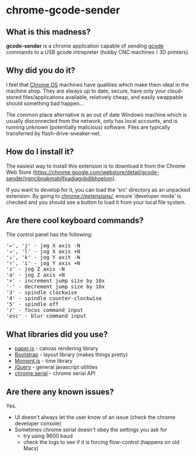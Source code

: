 chrome-gcode-sender
===================

What is this madness?
---------------------
**gcode-sender** is a chrome application capable of sending [gcode](http://en.wikipedia.org/wiki/Gcode) commands to a USB gcode intrepreter (hobby CNC machines / 3D printers).


Why did you do it?
------------------
I feel that [Chrome OS](http://en.wikipedia.org/wiki/Chrome_OS) machines have qualities which make them ideal in the machine shop. They are always up to date, secure, have only your cloud-stored files/applications available, relatively cheap, and easily swappable should something bad happen...

The common place alternative is an out of date Windows machine which is usually disconnected from the network, only has local accounts, and is running unknown (potentially malicious) software. Files are typically transferred by flash-drive-sneaker-net.


How do I install it?
--------------------
The easiest way to install this extension is to download it from the Chrome Web Store (<https://chrome.google.com/webstore/detail/gcode-sender/ngncibnakmabjlfpadjagnbdjbhoelom>).

If you want to develop for it, you can load the 'src' directory as an unpacked extension. By going to <chrome://extensions/>, ensure 'developer mode' is checked and you should see a button to load it from your local file system.


Are there cool keyboard commands?
----------------------------------
The control panel has the following:
<pre>
'←', 'j' - jog X axis -N
'→', 'l' - jog X axis +N
'↓', 'k' - jog Y axit -N
'↑', 'i' - jog Y axis +N
'z' - jog Z axis -N
'a' - jog Z axis +N
'+' - increment jump size by 10x
'-' - decrement jump size by 10x
'3' - spindle clockwise
'4' - spindle counter-clockwise
'5' - spindle off
'/' - focus command input
'esc' - blur command input
</pre>

What libraries did you use?
---------------------------
* [paper.js](http://paperjs.org/) - canvas rendering library
* [Bootstrap](http://getbootstrap.com/) - layout library (makes things pretty)
* [Moment.js](http://momentjs.com/) - time library
* [jQuery](http://jquery.com/) - general javascript utilities
* [chrome.serial](http://developer.chrome.com/apps/serial.html) - chrome serial API


Are there any known issues?
---------------------------
Yes.
* UI doesn't always let the user know of an issue (check the chrome developer console)
* Sometimes chrome.serial doesn't obey the settings you ask for
  * try using 9600 baud
  * check the logs to see if it is forcing flow-control (happens on old Macs)
